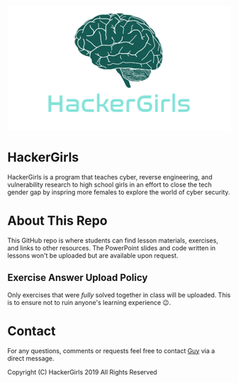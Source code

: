 
![Hacker girls logo](logo/hackergirls_logo.png?raw=true "Title")

# HackerGirls

HackerGirls is a program that teaches cyber, reverse engineering, and vulnerability research to high school girls in an effort to close the tech gender gap by inspring more females to explore the world of cyber security.

# About This Repo

This GitHub repo is where students can find lesson materials, exercises, and links to other resources. The PowerPoint slides and code written in lessons won't be uploaded but are available upon request.

## Exercise Answer Upload Policy

Only exercises that were *fully* solved together in class will be uploaded. This is to ensure not to ruin anyone's learning experience 😉.

# Contact

For any questions, comments or requests feel free to contact [Guy](https://twitter.com/@va_start) via a direct message.

Copyright (C) HackerGirls 2019 All Rights Reserved
